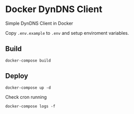 # Docker DynDNS Client

Simple DynDNS Client in Docker

Copy `.env.example` to `.env` and setup enviroment variables.

## Build

```
docker-compose build
```

## Deploy

```
docker-compose up -d
```

Check cron running

```
docker-compose logs -f
```